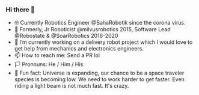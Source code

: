 ### Hi there 👋

- :nerd_face: Currently Robotics Engineer @SahaRobotik since the corona virus.
- :robot: Formerly, Jr Roboticist @milvusrobotics 2015, Software Lead @Robostate & @SoarRobotics 2016-2020
- :turtle: I’m currently working on a delivery robot project which I would love to get help from mechanics and electronics engineers.
- :mailbox: How to reach me: Send a PR lol
- :white_flag: Pronouns: He / Him / His 
- :telescope: Fun fact: Universe is expanding, our chance to be a space traveler species is becoming low. We need to work harder to get faster. Even riding a light beam is not much fast. It's crazy.

